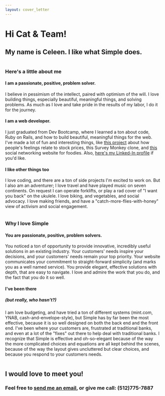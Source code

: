```yaml
---
layout: cover_letter
---
```


<h1>Hi Cat & Team!</h1>
<h2>My name is Celeen. I like what Simple does.</h2>
<div class = "column one">
<h3>Here's a little about me</h3>
<h4>I am a passionate, positive, problem solver.</h4>
<p>I believe in pessimism of the intellect, paired with optimism of the will. I love building things, especially beautiful, meaningful things, and solving problems. As much as I love and take pride in the results of my labor, I do it for the journey.</p>
<h4>I am a web developer.</h4>
<p>I just graduated from Dev Bootcamp, where I learned a ton about code, Ruby on Rails, and how to build beautiful, meaningful things for the web. I've made a lot of fun and interesting things, like  <a href = "http://emotionalsecurities.herokuapp.com">this project</a> about how people's feelings relate to stock prices, <a ref = "http://surveyunicorn.herokuapp.com">this</a> Survey Monkey clone, and <a href = "http://onetasteatatime.herokuapp.com">this</a> social networking website for foodies. Also, <a href = "http://www.linkedin.com/in/celeen">here's my Linked-In profile</a> if you'd like.</p>
<h4>I like other things too</h4>
<p>I love coding, and there are a ton of side projects I'm excited to work on. But I also am an adventurer; I love travel and have played music on seven continents. On request I can operate forklifts, or play a rad cover of "I want you back" on the ukulele. I love biking, and vegetables, and social advocacy. I love making friends, and have a "catch-more-flies-with-honey" view of activism and social engagement.</p>
</div>
<div class = "column two">
<h3>Why I love Simple</h3>
<h4>You are passionate, positive, problem solvers.</h4>
<p>You noticed a ton of opportunity to provide innovative, incredibly useful solutions in an existing industry. Your customers' needs inspire your decisions, and your customers' needs remain your top priority. Your website communicates your commitment to straight-forward simplicity (and marks you as a well named service). You provide elegant, effective solutions with depth, that are easy to navigate. I love and admire the work that you do, and the fact that you do it so well.</p>
<h4>I've been there</h4>
<h5>(but really, who hasn't?)</h5>
<p>I am love budgeting, and have tried a ton of different systems (mint.com, YNAB, cash-and-envelope-style), but Simple has by far been the most effective, because it is so well designed on both the back end and the front end. I've been where your customers are, frustrated at traditional banks, and even at a lot of the "fixes" out there to help deal with traditional banks. I recognize that Simple is effective and oh-so-elegant because of the way the more complicated choices and equations are all kept behind the scenes, because of the way the layout gives uncluttered but clear choices, and because you respond to your customers needs.</p>
</div>

<h2 class = "footer">I would love to meet you!</h2>
<h3 class = "footer">Feel free to <a href = "mailto:celeenrusk@gmail.com">send me an email</a>, or give me call: (512)775-7887

